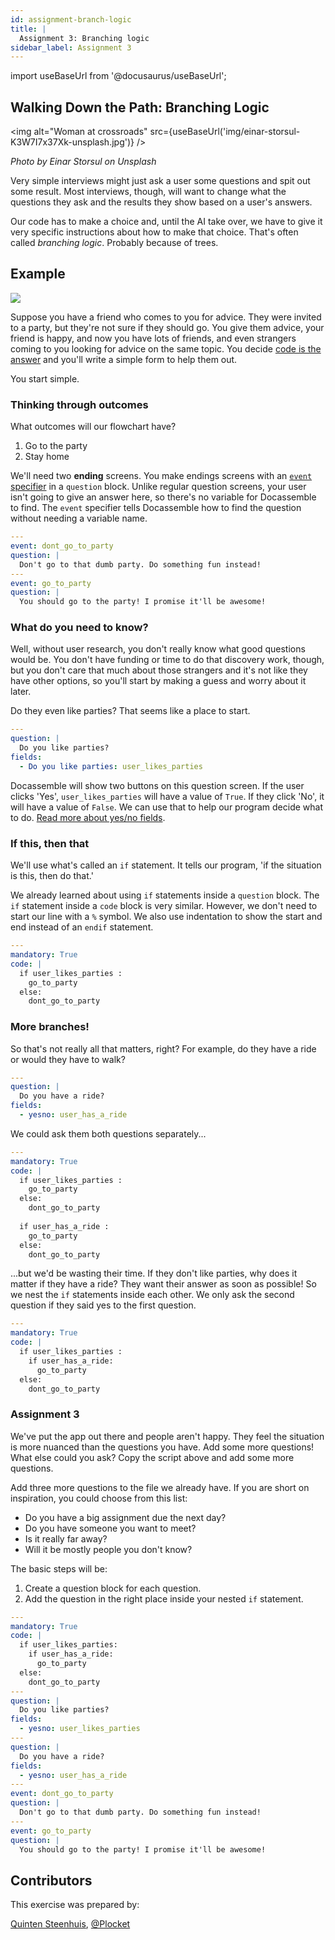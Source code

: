 ```yaml
---
id: assignment-branch-logic
title: |
  Assignment 3: Branching logic
sidebar_label: Assignment 3
---
```


import useBaseUrl from '@docusaurus/useBaseUrl';

## Walking Down the Path: Branching Logic

<img alt="Woman at crossroads" src={useBaseUrl('img/einar-storsul-K3W7I7x37Xk-unsplash.jpg')} />

_Photo by Einar Storsul on Unsplash_

Very simple interviews might just ask a user some questions and spit out some result. Most interviews, though, will want to change what the questions they ask and the results they show based on a user's answers.

Our code has to make a choice and, until the AI take over, we have to give it very specific instructions about how to make that choice. That's often called *branching logic*. Probably because of trees.

## Example

![](https://imgs.xkcd.com/comics/automation.png)

Suppose you have a friend who comes to you for advice. They were invited to a party, but they're not sure if they should go. You give them advice, your friend is happy, and now you have lots of friends, and even strangers coming to you looking for advice on the same topic. You decide [code is the answer](https://xkcd.com/1319/) and you'll write a simple form to help them out.

You start simple.

### Thinking through outcomes

What outcomes will our flowchart have? 

1. Go to the party
2. Stay home

We'll need two **ending** screens. You make endings screens with an [`event` specifier](https://docassemble.org/docs/questions.html#event) in a `question` block. Unlike regular question screens, your user isn't going to give an answer here, so there's no variable for Docassemble to find. The `event` specifier tells Docassemble how to find the question without needing a variable name.

```yaml
---
event: dont_go_to_party
question: |
  Don't go to that dumb party. Do something fun instead!
---
event: go_to_party
question: |
  You should go to the party! I promise it'll be awesome!
```

### What do you need to know?

Well, without user research, you don't really know what good questions would be. You don't have funding or time to do that discovery work, though, but you don't care that much about those strangers and it's not like they have other options, so you'll start by making a guess and worry about it later.

Do they even like parties? That seems like a place to start.

```yaml
---
question: |
  Do you like parties?
fields:
  - Do you like parties: user_likes_parties
```
<!-- I'd stick with fields for now because those will be used most consistently -->

Docassemble will show two buttons on this question screen. If the user clicks 'Yes', `user_likes_parties` will have a value of `True`. If they click 'No', it will have a value of `False`. We can use that to help our program decide what to do. [Read more about yes/no fields](https://docassemble.org/docs/fields.html#fields%20yesno).

### If this, then that

We'll use what's called an `if` statement. It tells our program, 'if the situation is this, then do that.'

We already learned about using `if` statements inside a `question` block. The `if` statement inside a `code` block is very similar. However, we don't need to start our line with a `%` symbol. We also use indentation to show the start and end instead of an `endif` statement.

``` yaml
---
mandatory: True
code: |
  if user_likes_parties :
    go_to_party
  else:
    dont_go_to_party
```

### More branches!

So that's not really all that matters, right? For example, do they have a ride or would they have to walk?

```yaml
---
question: |
  Do you have a ride?
fields:
  - yesno: user_has_a_ride
```

We could ask them both questions separately...

``` yaml
---
mandatory: True
code: |
  if user_likes_parties :
    go_to_party
  else:
    dont_go_to_party
  
  if user_has_a_ride :
    go_to_party
  else:
    dont_go_to_party
```

...but we'd be wasting their time. If they don't like parties, why does it matter if they have a ride? They want their answer as soon as possible! So we nest the `if` statements inside each other. We only ask the second question if they said yes to the first question.

``` yaml
---
mandatory: True
code: |
  if user_likes_parties :
    if user_has_a_ride:
      go_to_party
  else:
    dont_go_to_party
```

### Assignment 3

We've put the app out there and people aren't happy. They feel the situation is more nuanced than the questions you have. Add some more questions! What else could you ask? Copy the script above and add some more questions.

<!-- I suggest putting the variable name suggestions on another page at this point. It muddies the water here -->
<!-- Here is some people's advice for [creating variable names](link) -->
<!--
## Variable names

Code is about communiating with humans. One way we do that is with variable names. Creating good ones is as hard in code as communication is hard in the rest of life. These are a couple tips that some people like to keep in mind when creating varible names, listed in order of priority. Variable names are sometimes good when they:

1. Are descriptive (without cryptic abbreviations)
1. Are short

Also, Python has some naming conventions that Python coders try to stick to. When humans know what to expect from a situation, they do better processing it. In Python, variables:

1. Use `_` to separate multiple words when needed
1. Are lower-case

### Examples
-->

Add three more questions to the file we already have. If you are short on inspiration, you could choose from this list:

* Do you have a big assignment due the next day?
* Do you have someone you want to meet?
* Is it really far away?
* Will it be mostly people you don't know?

The basic steps will be:

1. Create a question block for each question.
2. Add the question in the right place inside your nested `if` statement.

``` yaml
---
mandatory: True
code: |
  if user_likes_parties:
    if user_has_a_ride:
      go_to_party
  else:
    dont_go_to_party
---
question: |
  Do you like parties?
fields:
  - yesno: user_likes_parties
---
question: |
  Do you have a ride?
fields:
  - yesno: user_has_a_ride
---
event: dont_go_to_party
question: |
  Don't go to that dumb party. Do something fun instead!
---
event: go_to_party
question: |
  You should go to the party! I promise it'll be awesome!
```

## Contributors

This exercise was prepared by:

[Quinten Steenhuis](https://github.com/nonprofittechy), [@Plocket](https://github.com/plocket)
